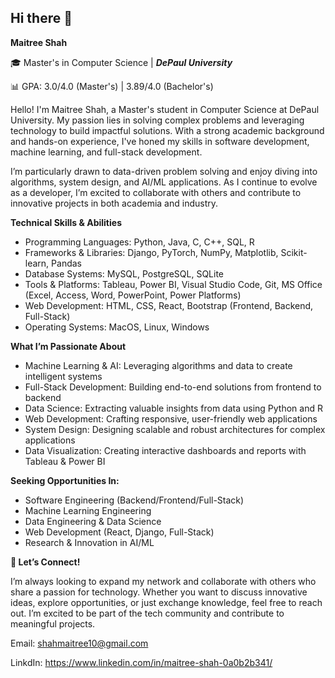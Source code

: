 ## Hi there 👋
**Maitree Shah**

🎓 Master's in Computer Science | _**DePaul University**_

📊 GPA: 3.0/4.0 (Master's) | 3.89/4.0 (Bachelor's)

Hello! I'm Maitree Shah, a Master's student in Computer Science at DePaul University. My passion lies in solving complex problems and leveraging technology to build impactful solutions. With a strong academic background and hands-on experience, I've honed my skills in software development, machine learning, and full-stack development.

I’m particularly drawn to data-driven problem solving and enjoy diving into algorithms, system design, and AI/ML applications. As I continue to evolve as a developer, I’m excited to collaborate with others and contribute to innovative projects in both academia and industry.

**Technical Skills & Abilities**
- Programming Languages: Python, Java, C, C++, SQL, R
- Frameworks & Libraries: Django, PyTorch, NumPy, Matplotlib, Scikit-learn, Pandas
- Database Systems: MySQL, PostgreSQL, SQLite
- Tools & Platforms: Tableau, Power BI, Visual Studio Code, Git, MS Office (Excel, Access, Word, PowerPoint, Power Platforms)
- Web Development: HTML, CSS, React, Bootstrap (Frontend, Backend, Full-Stack)
- Operating Systems: MacOS, Linux, Windows

**What I’m Passionate About**
- Machine Learning & AI: Leveraging algorithms and data to create intelligent systems
- Full-Stack Development: Building end-to-end solutions from frontend to backend
- Data Science: Extracting valuable insights from data using Python and R
- Web Development: Crafting responsive, user-friendly web applications
- System Design: Designing scalable and robust architectures for complex applications
- Data Visualization: Creating interactive dashboards and reports with Tableau & Power BI

**Seeking Opportunities In:**
- Software Engineering (Backend/Frontend/Full-Stack)
- Machine Learning Engineering
- Data Engineering & Data Science
- Web Development (React, Django, Full-Stack)
- Research & Innovation in AI/ML

**🤝 Let’s Connect!**

I’m always looking to expand my network and collaborate with others who share a passion for technology. Whether you want to discuss innovative ideas, explore opportunities, or just exchange knowledge, feel free to reach out. I’m excited to be part of the tech community and contribute to meaningful projects.

Email: shahmaitree10@gmail.com

LinkdIn: https://www.linkedin.com/in/maitree-shah-0a0b2b341/



<!--
**MaitreeShah01/MaitreeShah01** is a ✨ _special_ ✨ repository because its `README.md` (this file) appears on your GitHub profile.

Here are some ideas to get you started:

- 🔭 I’m currently working on ...
- 🌱 I’m currently learning ...
- 👯 I’m looking to collaborate on ...
- 🤔 I’m looking for help with ...
- 💬 Ask me about ...
- 📫 How to reach me: ...
- 😄 Pronouns: ...
- ⚡ Fun fact: ...
-->

